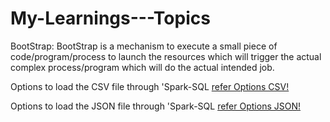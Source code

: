 # My-Learnings---Topics

BootStrap:
BootStrap is a mechanism to execute a small piece of code/program/process to launch the resources which will trigger the actual complex process/program which will do the actual intended job.

Options to load the CSV file through 'Spark-SQL [refer Options CSV!](https://github.com/lakkireddys/My-Learnings---Topics/blob/master/Options_CSV.md/)

Options to load the JSON file through 'Spark-SQL [refer Options JSON!](https://github.com/lakkireddys/My-Learnings---Topics/blob/master/Options_JSON.md/)
